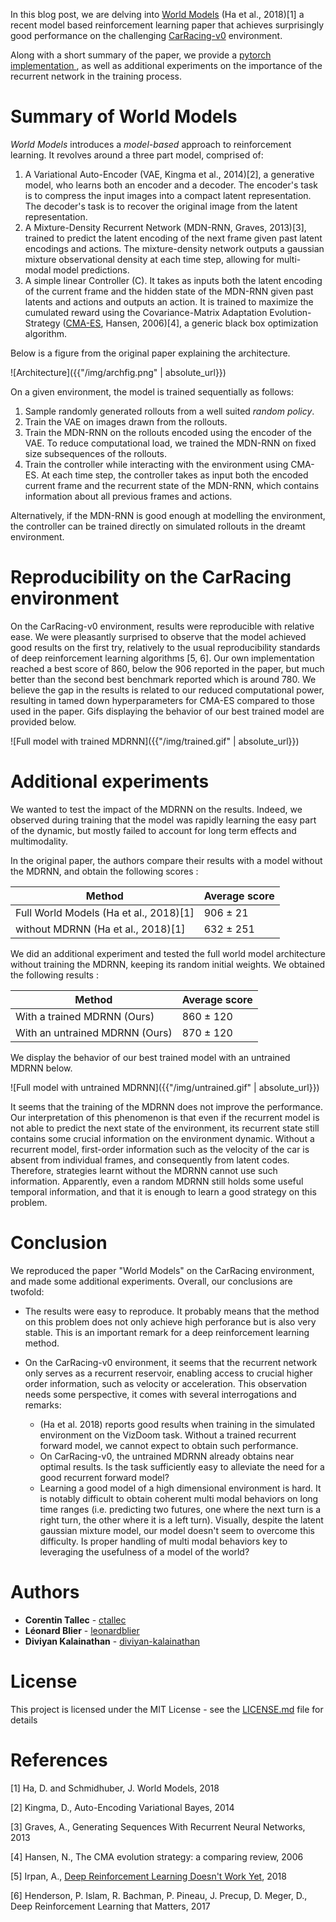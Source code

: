 

In this blog post, we are delving into [World
Models](https://arxiv.org/pdf/1803.10122.pdf) (Ha et al., 2018)[1] a recent
model based reinforcement learning paper that achieves surprisingly good
performance on the challenging
[CarRacing-v0](https://gym.openai.com/envs/CarRacing-v0/) environment.

Along with a short summary of the paper, we provide a [pytorch implementation
](https://github.com/ctallec/world-models), as well as additional
experiments on the importance of the recurrent network in the training process.

# Summary of World Models

*World Models* introduces a *model-based* approach to reinforcement learning. It revolves around a three part model, comprised of:

  1. A Variational Auto-Encoder (VAE, Kingma et al., 2014)[2], a generative model, who learns both an encoder and a decoder. The encoder's task is to compress the input images into a compact latent representation. The decoder's task is to recover the original image from the latent representation.
  2. A Mixture-Density Recurrent Network (MDN-RNN, Graves, 2013)[3], trained to predict the latent encoding of the next frame given past latent encodings and actions. The mixture-density network outputs a gaussian mixture observational density at each time step, allowing for multi-modal model predictions.
  3. A simple linear Controller (C). It takes as inputs both the latent encoding of the current frame and the hidden state of the MDN-RNN given past latents and actions and outputs an action. It is trained to maximize the cumulated reward using the Covariance-Matrix Adaptation Evolution-Strategy ([CMA-ES](http://www.cmap.polytechnique.fr/~nikolaus.hansen/cmaartic.pdf), Hansen, 2006)[4], a generic black box optimization algorithm.

Below is a figure from the original paper explaining the architecture.

![Architecture]({{"/img/archfig.png" | absolute_url}})

On a given environment, the model is trained sequentially as follows:
  1. Sample randomly generated rollouts from a well suited *random policy*.
  2. Train the VAE on images drawn from the rollouts.
  3. Train the MDN-RNN on the rollouts encoded using the encoder of the VAE. To reduce computational load, we trained the MDN-RNN on fixed size subsequences of the rollouts.
  4. Train the controller while interacting with the environment using CMA-ES. At each time step, the controller takes as input both the encoded current frame and the recurrent state of the MDN-RNN, which contains information about all previous frames and actions.

Alternatively, if the MDN-RNN is good enough at modelling the environment, the controller can be trained directly on simulated rollouts in the dreamt environment.


# Reproducibility on the CarRacing environment

On the CarRacing-v0 environment, results were reproducible with relative ease. We were pleasantly surprised to observe that the model achieved good results on the first try, relatively to the usual reproducibility standards of deep reinforcement learning algorithms [5, 6]. Our own implementation reached a best score of 860, below the 906 reported in the paper, but much better than the second best benchmark reported which is around 780. We believe the gap in the results is related to our reduced computational power, resulting in tamed down hyperparameters for CMA-ES compared to those used in the paper. Gifs displaying the behavior of our best trained model are provided below.


![Full model with trained MDRNN]({{"/img/trained.gif" | absolute_url}})

# Additional experiments

We wanted to test the impact of the MDRNN on the results. Indeed, we observed during training that the model was rapidly learning the easy part of the dynamic, but mostly failed to account for long term effects and multimodality.

In the original paper, the authors compare their results with a model without the MDRNN, and obtain the following scores :

| Method | Average score |
|--------|---------------|
| Full World Models (Ha et al., 2018)[1] | 906 ± 21 |
| without MDRNN (Ha et al., 2018)[1] | 632 ± 251 |

We did an additional experiment and tested the full world model architecture without training the MDRNN, keeping its random initial weights. We obtained the following results :

| Method | Average score |
|--------|---------------|
| With a trained MDRNN (Ours) | 860 ± 120 |
| With an untrained MDRNN (Ours) | 870 ± 120 |

We display the behavior of our best trained model with an untrained MDRNN below.

![Full model with untrained MDRNN]({{"/img/untrained.gif" | absolute_url}})

It seems that the training of the MDRNN does not improve the performance. Our
interpretation of this phenomenon is that even if the recurrent model is not
able to predict the next state of the environment, its recurrent state still
contains some crucial information on the environment dynamic. Without a
recurrent model, first-order information such as the velocity of the car is absent from individual frames, and consequently from latent codes. Therefore, strategies learnt without the MDRNN cannot use such information. Apparently, even a random MDRNN still holds some useful temporal information, and that it is enough to learn a good strategy on this problem.


# Conclusion

We reproduced the paper "World Models" on the CarRacing environment, and made some additional experiments. Overall, our conclusions are twofold:

* The results were easy to reproduce. It probably means that the method on this problem does not only achieve high perforance but is also very stable. This is an important remark for a deep reinforcement learning method.

* On the CarRacing-v0 environment, it seems that the recurrent network only serves as a recurrent reservoir, enabling access to crucial higher order information, such as velocity or acceleration. This observation needs some perspective, it comes with several interrogations and remarks:
    * (Ha et al. 2018) reports good results when training in the simulated environment on the VizDoom task. Without a trained recurrent forward model, we cannot expect to obtain such performance.
    * On CarRacing-v0, the untrained MDRNN already obtains near optimal results. Is the task sufficiently easy to alleviate the need for a good recurrent forward model?
    * Learning a good model of a high dimensional environment is hard. It is notably difficult to obtain coherent multi modal behaviors on long time ranges (i.e. predicting two futures, one where the next turn is a right turn, the other where it is a left turn). Visually, despite the latent gaussian mixture model, our model doesn't seem to overcome this difficulty. Is proper handling of multi modal behaviors key to leveraging the usefulness of a model of the world?

# Authors

* **Corentin Tallec** - [ctallec](https://github.com/ctallec)
* **Léonard Blier** - [leonardblier](https://github.com/leonardblier)
* **Diviyan Kalainathan** - [diviyan-kalainathan](https://github.com/diviyan-kalainathan)


# License

This project is licensed under the MIT License - see the [LICENSE.md](LICENSE.md) file for details


# References

[1] Ha, D. and Schmidhuber, J. World Models, 2018

[2] Kingma, D., Auto-Encoding Variational Bayes, 2014

[3] Graves, A., Generating Sequences With Recurrent Neural Networks, 2013

[4] Hansen, N., The CMA evolution strategy: a comparing review, 2006

[5] Irpan, A., [Deep Reinforcement Learning Doesn't Work Yet](https://www.alexirpan.com/2018/02/14/rl-hard.html), 2018

[6] Henderson, P. Islam, R. Bachman, P. Pineau, J. Precup, D. Meger, D., Deep Reinforcement Learning that Matters, 2017
